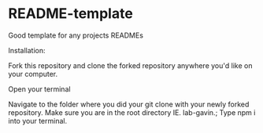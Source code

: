 # README-template
Good template for any projects READMEs


Installation:

Fork this repository and clone the forked repository anywhere you'd like on your computer.

Open your terminal

Navigate to the folder where you did your git clone with your newly forked repository.
Make sure you are in the root directory IE. lab-gavin.;
Type npm i into your terminal.
